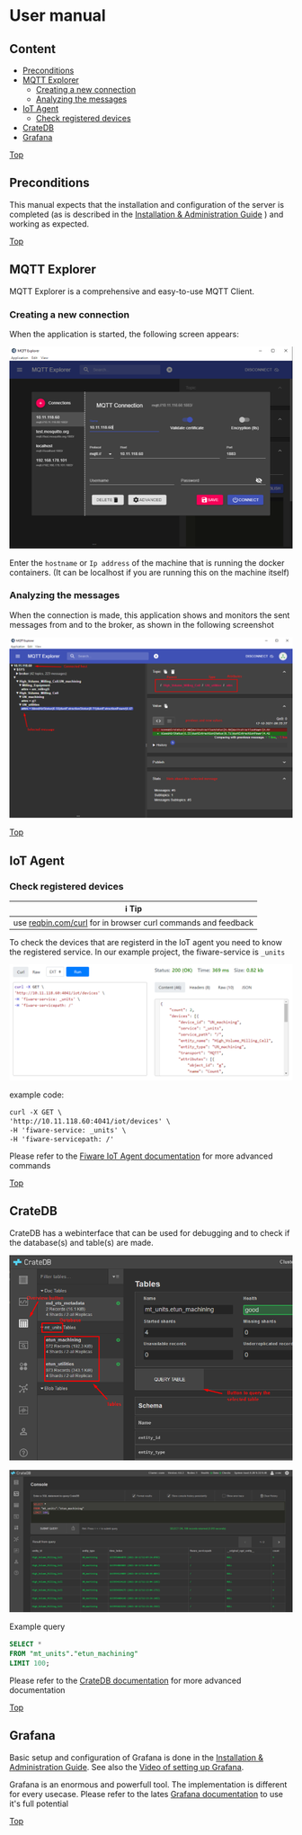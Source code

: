 # User manual

## Content

- [Preconditions](#preconditions)
- [MQTT Explorer](#mqtt-explorer)
  - [Creating a new connection](#creating-a-new-connection)
  - [Analyzing the messages](#analyzing-the-messages)
- [IoT Agent](#iot-agent)
  - [Check registered devices](#Check-registered-devices)
- [CrateDB](cratedb)
- [Grafana](#grafana)

[Top](#top)

## Preconditions

This manual expects that the installation and configuration of the server is completed (as is described in the [Installation & Administration Guide](installationguide.md) ) and working as expected.

[Top](#top)

## MQTT Explorer

MQTT Explorer is a comprehensive and easy-to-use MQTT Client.

### Creating a new connection

When the application is started, the following screen appears:

![Add new dashboard](../images/MQTT_Explorer_connections.png)

Enter the ```hostname``` or ```Ip address``` of the machine that is running the docker containers. (It can be localhost if you are running this on the machine itself)

### Analyzing the messages

When the connection is made, this application shows and monitors the sent messages from and to the broker, as shown in the following screenshot

![Add new dashboard](../images/MQTT_Explorer_messages.png)

[Top](#top)

## IoT Agent

### Check registered devices

| :information_source: Tip                                                               |
|----------------------------------------------------------------------------------------|
|use [reqbin.com/curl](https://reqbin.com/curl) for in browser curl commands and feedback|

To check the devices that are registerd in the IoT agent you need to know the registered service. In our example project, the fiware-service is ```_units```

![check registered devices](../images/reqbin_com_curl.png)

example code:

```curl
curl -X GET \
'http://10.11.118.60:4041/iot/devices' \
-H 'fiware-service: _units' \
-H 'fiware-servicepath: /'
```

Please refer to the [Fiware IoT Agent documentation](https://github.com/FIWARE/tutorials.IoT-Agent) for more advanced commands

[Top](#top)

## CrateDB

CrateDB has a webinterface that can be used for debugging and to check if the database(s) and table(s) are made.

![check registered devices](../images/cratedb_tables.png)

![check registered devices](../images/cratedb_query.png)

Example query

```sql
SELECT *
FROM "mt_units"."etun_machining"
LIMIT 100;
```

Please refer to the [CrateDB documentation](https://crate.io/docs/) for more advanced documentation

[Top](#top)

## Grafana

Basic setup and configuration of Grafana is done in the [Installation & Administration Guide](installationguide.md).
See also the [Video of setting up Grafana].

Grafana is an enormous and powerfull tool. The implementation is different for every usecase. Please refer to the lates [Grafana documentation](https://grafana.com/docs/grafana/latest/) to use it's full potential

[Top](#top)

[Video of setting up Grafana]: https://github.com/demkoen/DIH2-Phase3/blob/feature/step-by-step-tutorial/demos/Creating_Grafana_dashboard.mkv "Video of setting up Grafana"
